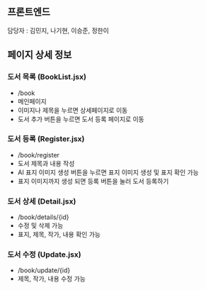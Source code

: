 프론트엔드
-----
담당자 : 김민지, 나기현, 이승준, 정한이

## 페이지 상세 정보
### 도서 목록 (BookList.jsx)
- /book
- 메인페이지
- 이미지나 제목을 누르면 상세페이지로 이동
- 도서 추가 버튼을 누르면 도서 등록 페이지로 이동

### 도서 등록 (Register.jsx)
- /book/register
- 도서 제목과 내용 작성
- AI 표지 이미지 생성 버튼을 누르면 표지 이미지 생성 및 표지 확인 가능
- 표지 이미지까지 생성 되면 등록 버튼을 눌러 도서 등록하기

### 도서 상세 (Detail.jsx)
- /book/details/{id}
- 수정 및 삭제 가능
- 표지, 제목, 작가, 내용 확인 가능

### 도서 수정 (Update.jsx)
- /book/update/{id}
- 제목, 작가, 내용 수정 가능
